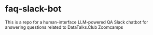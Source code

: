 # faq-slack-bot
This is a repo for a human-interface LLM-powered QA Slack chatbot for answering questions related to DataTalks.Club Zoomcamps
